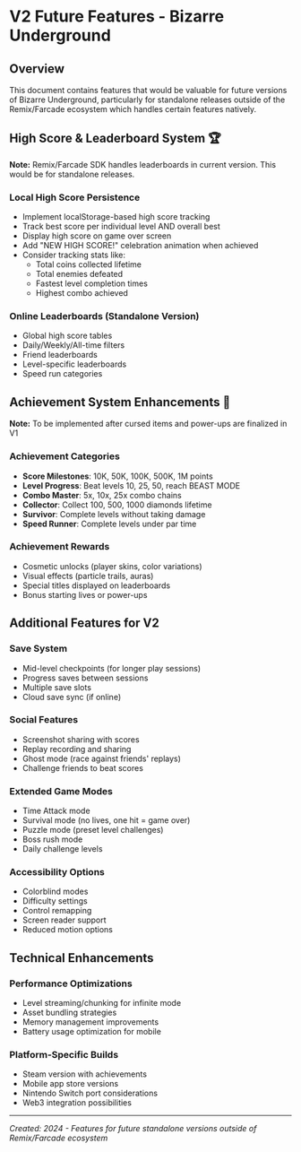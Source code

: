 # V2 Future Features - Bizarre Underground

## Overview
This document contains features that would be valuable for future versions of Bizarre Underground, particularly for standalone releases outside of the Remix/Farcade ecosystem which handles certain features natively.

## High Score & Leaderboard System 🏆
**Note:** Remix/Farcade SDK handles leaderboards in current version. This would be for standalone releases.

### Local High Score Persistence
- Implement localStorage-based high score tracking
- Track best score per individual level AND overall best  
- Display high score on game over screen
- Add "NEW HIGH SCORE!" celebration animation when achieved
- Consider tracking stats like:
  - Total coins collected lifetime
  - Total enemies defeated
  - Fastest level completion times
  - Highest combo achieved

### Online Leaderboards (Standalone Version)
- Global high score tables
- Daily/Weekly/All-time filters
- Friend leaderboards
- Level-specific leaderboards
- Speed run categories

## Achievement System Enhancements 🏅
**Note:** To be implemented after cursed items and power-ups are finalized in V1

### Achievement Categories
- **Score Milestones**: 10K, 50K, 100K, 500K, 1M points
- **Level Progress**: Beat levels 10, 25, 50, reach BEAST MODE
- **Combo Master**: 5x, 10x, 25x combo chains
- **Collector**: Collect 100, 500, 1000 diamonds lifetime
- **Survivor**: Complete levels without taking damage
- **Speed Runner**: Complete levels under par time

### Achievement Rewards
- Cosmetic unlocks (player skins, color variations)
- Visual effects (particle trails, auras)
- Special titles displayed on leaderboards
- Bonus starting lives or power-ups

## Additional Features for V2

### Save System
- Mid-level checkpoints (for longer play sessions)
- Progress saves between sessions
- Multiple save slots
- Cloud save sync (if online)

### Social Features
- Screenshot sharing with scores
- Replay recording and sharing
- Ghost mode (race against friends' replays)
- Challenge friends to beat scores

### Extended Game Modes
- Time Attack mode
- Survival mode (no lives, one hit = game over)
- Puzzle mode (preset level challenges)
- Boss rush mode
- Daily challenge levels

### Accessibility Options
- Colorblind modes
- Difficulty settings
- Control remapping
- Screen reader support
- Reduced motion options

## Technical Enhancements

### Performance Optimizations
- Level streaming/chunking for infinite mode
- Asset bundling strategies
- Memory management improvements
- Battery usage optimization for mobile

### Platform-Specific Builds
- Steam version with achievements
- Mobile app store versions
- Nintendo Switch port considerations
- Web3 integration possibilities

---
*Created: 2024 - Features for future standalone versions outside of Remix/Farcade ecosystem*